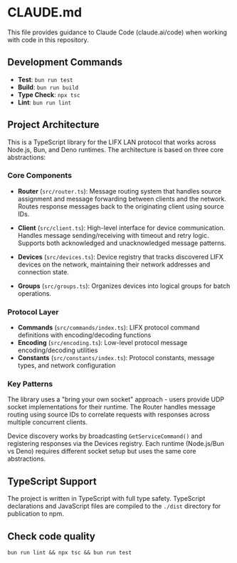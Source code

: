 # CLAUDE.md

This file provides guidance to Claude Code (claude.ai/code) when working with code in this repository.

## Development Commands

- **Test**: `bun run test`
- **Build**: `bun run build`
- **Type Check**: `npx tsc`
- **Lint**: `bun run lint`

## Project Architecture

This is a TypeScript library for the LIFX LAN protocol that works across Node.js, Bun, and Deno runtimes. The architecture is based on three core abstractions:

### Core Components

- **Router** (`src/router.ts`): Message routing system that handles source assignment and message forwarding between clients and the network. Routes response messages back to the originating client using source IDs.

- **Client** (`src/client.ts`): High-level interface for device communication. Handles message sending/receiving with timeout and retry logic. Supports both acknowledged and unacknowledged message patterns.

- **Devices** (`src/devices.ts`): Device registry that tracks discovered LIFX devices on the network, maintaining their network addresses and connection state.

- **Groups** (`src/groups.ts`): Organizes devices into logical groups for batch operations.

### Protocol Layer

- **Commands** (`src/commands/index.ts`): LIFX protocol command definitions with encoding/decoding functions
- **Encoding** (`src/encoding.ts`): Low-level protocol message encoding/decoding utilities
- **Constants** (`src/constants/index.ts`): Protocol constants, message types, and network configuration

### Key Patterns

The library uses a "bring your own socket" approach - users provide UDP socket implementations for their runtime. The Router handles message routing using source IDs to correlate requests with responses across multiple concurrent clients.

Device discovery works by broadcasting `GetServiceCommand()` and registering responses via the Devices registry. Each runtime (Node.js/Bun vs Deno) requires different socket setup but uses the same core abstractions.

## TypeScript Support

The project is written in TypeScript with full type safety. TypeScript declarations and JavaScript files are compiled to the `./dist` directory for publication to npm.

## Check code quality

```
bun run lint && npx tsc && bun run test
```